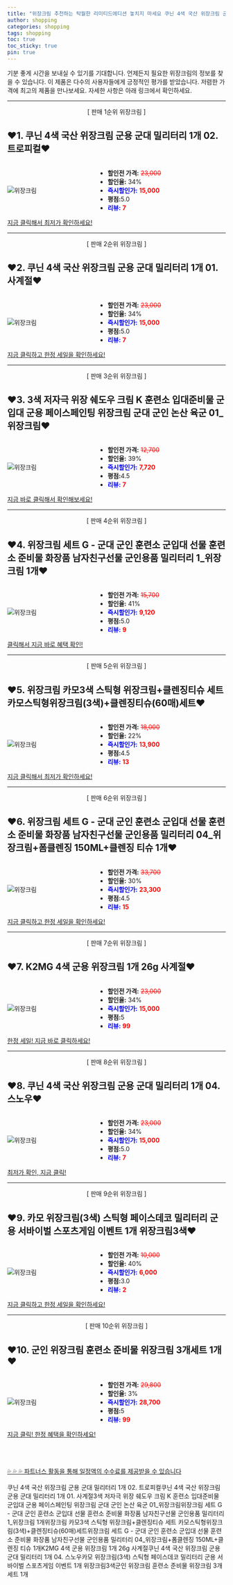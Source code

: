 ```yaml
---
title: "위장크림 추천하는 탁월한 리미티드에디션 놓치지 마세요 쿠닌 4색 국산 위장크림 군용"
author: shopping
categories: shopping
tags: shopping
toc: true
toc_sticky: true
pin: true
---
```

기분 좋게 시간을 보내실 수 있기를 기대합니다. 언제든지 필요한 위장크림의 정보를 찾을 수 있습니다. 이 제품은 다수의 사용자들에게 긍정적인 평가를 받았습니다. 저렴한 가격에 최고의 제품을 만나보세요. 자세한 사항은 아래 링크에서 확인하세요.

---
<p class="toplist" style="margin: 0 auto; display: block; width: fit-content;">[ 판매 1순위 위장크림 ]</p>

<h2><strong>❤️1. 쿠닌 4색 국산 위장크림 군용 군대 밀리터리 1개 02. 트로피컬❤️</strong></h2>

<div style="display: flex; align-items: center;">
    <div style="flex: 0.4;">
        <img src="https://thumbnail6.coupangcdn.com/thumbnails/remote/230x230ex/image/vendor_inventory/b7ed/b195dc95cbbb18c1e09d245eda144fede9b392f9f6d6808504280fbb4646.jpg" alt="위장크림" style="max-width: 100%;">
    </div>
    <div style="flex: 0.6; margin-left: 10px;">
        <ul>
            <li><strong>할인전 가격:</strong> <del style="color: red;">23,000</del></li>
            <li><strong>할인율:</strong> 34%</li>
            <li><span style='color:blue'><strong>즉시할인가:</strong></span> <span style='color:red'><strong>15,000</strong></span></li>
            <li><strong>평점:</strong>5.0</li>
            <li><span style='color:blue'><strong>리뷰:</strong></span> <span style='color:red'><strong>7</strong></span></li>
        </ul>
    </div>
</div>
<div class="center">
    <a href="https://selin100587001.github.io?lptag=AF9450613&subid=githubio&pageKey=7790661970&traceid=V0-153&itemId=21076781305&vendorItemId=90385140275" class="myButton">
        지금 클릭해서 최저가 확인하세요!
    </a>
</div>


---
<p class="toplist" style="margin: 0 auto; display: block; width: fit-content;">[ 판매 2순위 위장크림 ]</p>

<h2><strong>❤️2. 쿠닌 4색 국산 위장크림 군용 군대 밀리터리 1개 01. 사계절❤️</strong></h2>

<div style="display: flex; align-items: center;">
    <div style="flex: 0.4;">
        <img src="https://thumbnail7.coupangcdn.com/thumbnails/remote/230x230ex/image/vendor_inventory/1960/e8bea6dd683e6e84e0ba2e3c69812f0006e511db362e61d797de977979b6.jpg" alt="위장크림" style="max-width: 100%;">
    </div>
    <div style="flex: 0.6; margin-left: 10px;">
        <ul>
            <li><strong>할인전 가격:</strong> <del style="color: red;">23,000</del></li>
            <li><strong>할인율:</strong> 34%</li>
            <li><span style='color:blue'><strong>즉시할인가:</strong></span> <span style='color:red'><strong>15,000</strong></span></li>
            <li><strong>평점:</strong>5.0</li>
            <li><span style='color:blue'><strong>리뷰:</strong></span> <span style='color:red'><strong>7</strong></span></li>
        </ul>
    </div>
</div>
<div class="center">
    <a href="https://selin100587001.github.io?lptag=AF9450613&subid=githubio&pageKey=7790661970&traceid=V0-153&itemId=21076781311&vendorItemId=90385140284" class="myButton">
        지금 클릭하고 한정 세일을 확인하세요!
    </a>
</div>


---
<p class="toplist" style="margin: 0 auto; display: block; width: fit-content;">[ 판매 3순위 위장크림 ]</p>

<h2><strong>❤️3. 3색 저자극 위장 쉐도우 크림 K 훈련소 입대준비물 군입대 군용 페이스페인팅 위장크림 군대 군인 논산 육군 01_위장크림❤️</strong></h2>

<div style="display: flex; align-items: center;">
    <div style="flex: 0.4;">
        <img src="https://thumbnail10.coupangcdn.com/thumbnails/remote/230x230ex/image/vendor_inventory/5b07/dcb5e091031c07876ee731a1a00816bc8a79dbd1b47421ac73b46b2de47e.jpg" alt="위장크림" style="max-width: 100%;">
    </div>
    <div style="flex: 0.6; margin-left: 10px;">
        <ul>
            <li><strong>할인전 가격:</strong> <del style="color: red;">12,700</del></li>
            <li><strong>할인율:</strong> 39%</li>
            <li><span style='color:blue'><strong>즉시할인가:</strong></span> <span style='color:red'><strong>7,720</strong></span></li>
            <li><strong>평점:</strong>4.5</li>
            <li><span style='color:blue'><strong>리뷰:</strong></span> <span style='color:red'><strong>7</strong></span></li>
        </ul>
    </div>
</div>
<div class="center">
    <a href="https://selin100587001.github.io?lptag=AF9450613&subid=githubio&pageKey=7714073825&traceid=V0-153&itemId=20685608655&vendorItemId=87755434811" class="myButton">
        지금 바로 클릭해서 확인해보세요!
    </a>
</div>


---
<p class="toplist" style="margin: 0 auto; display: block; width: fit-content;">[ 판매 4순위 위장크림 ]</p>

<h2><strong>❤️4. 위장크림 세트 G - 군대 군인 훈련소 군입대 선물 훈련소 준비물 화장품 남자친구선물 군인용품 밀리터리 1_위장크림 1개❤️</strong></h2>

<div style="display: flex; align-items: center;">
    <div style="flex: 0.4;">
        <img src="https://thumbnail7.coupangcdn.com/thumbnails/remote/230x230ex/image/vendor_inventory/d71f/014580588492587fbafde994c8ca0636151ca83c6f25923ea5397b523b5b.jpg" alt="위장크림" style="max-width: 100%;">
    </div>
    <div style="flex: 0.6; margin-left: 10px;">
        <ul>
            <li><strong>할인전 가격:</strong> <del style="color: red;">15,700</del></li>
            <li><strong>할인율:</strong> 41%</li>
            <li><span style='color:blue'><strong>즉시할인가:</strong></span> <span style='color:red'><strong>9,120</strong></span></li>
            <li><strong>평점:</strong>5.0</li>
            <li><span style='color:blue'><strong>리뷰:</strong></span> <span style='color:red'><strong>9</strong></span></li>
        </ul>
    </div>
</div>
<div class="center">
    <a href="https://selin100587001.github.io?lptag=AF9450613&subid=githubio&pageKey=7246095777&traceid=V0-153&itemId=18421727961&vendorItemId=85563917059" class="myButton">
        클릭해서 지금 바로 혜택 확인!
    </a>
</div>


---
<p class="toplist" style="margin: 0 auto; display: block; width: fit-content;">[ 판매 5순위 위장크림 ]</p>

<h2><strong>❤️5. 위장크림 카모3색 스틱형 위장크림+클렌징티슈 세트 카모스틱형위장크림(3색)+클렌징티슈(60매)세트❤️</strong></h2>

<div style="display: flex; align-items: center;">
    <div style="flex: 0.4;">
        <img src="https://thumbnail8.coupangcdn.com/thumbnails/remote/230x230ex/image/vendor_inventory/2af9/9f552bb8a5dad79159c4767529958da5e4ea808baa0713613856909a5abf.jpg" alt="위장크림" style="max-width: 100%;">
    </div>
    <div style="flex: 0.6; margin-left: 10px;">
        <ul>
            <li><strong>할인전 가격:</strong> <del style="color: red;">18,000</del></li>
            <li><strong>할인율:</strong> 22%</li>
            <li><span style='color:blue'><strong>즉시할인가:</strong></span> <span style='color:red'><strong>13,900</strong></span></li>
            <li><strong>평점:</strong>4.5</li>
            <li><span style='color:blue'><strong>리뷰:</strong></span> <span style='color:red'><strong>13</strong></span></li>
        </ul>
    </div>
</div>
<div class="center">
    <a href="https://selin100587001.github.io?lptag=AF9450613&subid=githubio&pageKey=7418939578&traceid=V0-153&itemId=19240396518&vendorItemId=83482665106" class="myButton">
        지금 클릭해서 최저가 확인하세요!
    </a>
</div>


---
<p class="toplist" style="margin: 0 auto; display: block; width: fit-content;">[ 판매 6순위 위장크림 ]</p>

<h2><strong>❤️6. 위장크림 세트 G - 군대 군인 훈련소 군입대 선물 훈련소 준비물 화장품 남자친구선물 군인용품 밀리터리 04_위장크림+폼클렌징 150ML+클렌징 티슈 1개❤️</strong></h2>

<div style="display: flex; align-items: center;">
    <div style="flex: 0.4;">
        <img src="https://thumbnail7.coupangcdn.com/thumbnails/remote/230x230ex/image/vendor_inventory/0f64/ee418959741dc612ec40dfb45f2a8baab6e0d4445e8613c0e0a45ec78558.jpg" alt="위장크림" style="max-width: 100%;">
    </div>
    <div style="flex: 0.6; margin-left: 10px;">
        <ul>
            <li><strong>할인전 가격:</strong> <del style="color: red;">33,700</del></li>
            <li><strong>할인율:</strong> 30%</li>
            <li><span style='color:blue'><strong>즉시할인가:</strong></span> <span style='color:red'><strong>23,300</strong></span></li>
            <li><strong>평점:</strong>4.5</li>
            <li><span style='color:blue'><strong>리뷰:</strong></span> <span style='color:red'><strong>15</strong></span></li>
        </ul>
    </div>
</div>
<div class="center">
    <a href="https://selin100587001.github.io?lptag=AF9450613&subid=githubio&pageKey=7455457767&traceid=V0-153&itemId=19419939292&vendorItemId=85563917066" class="myButton">
        지금 클릭하고 한정 세일을 확인하세요!
    </a>
</div>


---
<p class="toplist" style="margin: 0 auto; display: block; width: fit-content;">[ 판매 7순위 위장크림 ]</p>

<h2><strong>❤️7. K2MG 4색 군용 위장크림 1개 26g 사계절❤️</strong></h2>

<div style="display: flex; align-items: center;">
    <div style="flex: 0.4;">
        <img src="https://thumbnail7.coupangcdn.com/thumbnails/remote/230x230ex/image/vendor_inventory/239f/ab3b109cde7a521d44a492ce210c425f8fd4f7c1382605ccb8b356f01aa8.jpg" alt="위장크림" style="max-width: 100%;">
    </div>
    <div style="flex: 0.6; margin-left: 10px;">
        <ul>
            <li><strong>할인전 가격:</strong> <del style="color: red;">23,000</del></li>
            <li><strong>할인율:</strong> 34%</li>
            <li><span style='color:blue'><strong>즉시할인가:</strong></span> <span style='color:red'><strong>15,000</strong></span></li>
            <li><strong>평점:</strong>5</li>
            <li><span style='color:blue'><strong>리뷰:</strong></span> <span style='color:red'><strong>99</strong></span></li>
        </ul>
    </div>
</div>
<div class="center">
    <a href="https://selin100587001.github.io?lptag=AF9450613&subid=githubio&pageKey=8219608686&traceid=V0-153&itemId=23621003487&vendorItemId=90646616676" class="myButton">
        한정 세일! 지금 바로 클릭하세요!
    </a>
</div>


---
<p class="toplist" style="margin: 0 auto; display: block; width: fit-content;">[ 판매 8순위 위장크림 ]</p>

<h2><strong>❤️8. 쿠닌 4색 국산 위장크림 군용 군대 밀리터리 1개 04. 스노우❤️</strong></h2>

<div style="display: flex; align-items: center;">
    <div style="flex: 0.4;">
        <img src="https://thumbnail9.coupangcdn.com/thumbnails/remote/230x230ex/image/vendor_inventory/f6d0/a99196877cac828ede5a44f6911cb3d7bf765af3e0abb4b337e98962772a.jpg" alt="위장크림" style="max-width: 100%;">
    </div>
    <div style="flex: 0.6; margin-left: 10px;">
        <ul>
            <li><strong>할인전 가격:</strong> <del style="color: red;">23,000</del></li>
            <li><strong>할인율:</strong> 34%</li>
            <li><span style='color:blue'><strong>즉시할인가:</strong></span> <span style='color:red'><strong>15,000</strong></span></li>
            <li><strong>평점:</strong>5.0</li>
            <li><span style='color:blue'><strong>리뷰:</strong></span> <span style='color:red'><strong>7</strong></span></li>
        </ul>
    </div>
</div>
<div class="center">
    <a href="https://selin100587001.github.io?lptag=AF9450613&subid=githubio&pageKey=7790661970&traceid=V0-153&itemId=21076781301&vendorItemId=90385140232" class="myButton">
        최저가 확인, 지금 클릭!
    </a>
</div>


---
<p class="toplist" style="margin: 0 auto; display: block; width: fit-content;">[ 판매 9순위 위장크림 ]</p>

<h2><strong>❤️9. 카모 위장크림(3색) 스틱형 페이스데코 밀리터리 군용 서바이벌 스포츠게임 이벤트 1개 위장크림3색❤️</strong></h2>

<div style="display: flex; align-items: center;">
    <div style="flex: 0.4;">
        <img src="https://thumbnail7.coupangcdn.com/thumbnails/remote/230x230ex/image/vendor_inventory/7b2f/a343b683be8c2d777fa443a29924f1a148196510c242a3d592be19c89cc0.jpg" alt="위장크림" style="max-width: 100%;">
    </div>
    <div style="flex: 0.6; margin-left: 10px;">
        <ul>
            <li><strong>할인전 가격:</strong> <del style="color: red;">10,000</del></li>
            <li><strong>할인율:</strong> 40%</li>
            <li><span style='color:blue'><strong>즉시할인가:</strong></span> <span style='color:red'><strong>6,000</strong></span></li>
            <li><strong>평점:</strong>3.0</li>
            <li><span style='color:blue'><strong>리뷰:</strong></span> <span style='color:red'><strong>2</strong></span></li>
        </ul>
    </div>
</div>
<div class="center">
    <a href="https://selin100587001.github.io?lptag=AF9450613&subid=githubio&pageKey=8128700166&traceid=V0-153&itemId=23081037495&vendorItemId=90114569589" class="myButton">
        지금 클릭하고 한정 세일을 확인하세요!
    </a>
</div>


---
<p class="toplist" style="margin: 0 auto; display: block; width: fit-content;">[ 판매 10순위 위장크림 ]</p>

<h2><strong>❤️10. 군인 위장크림 훈련소 준비물 위장크림 3개세트 1개❤️</strong></h2>

<div style="display: flex; align-items: center;">
    <div style="flex: 0.4;">
        <img src="https://thumbnail7.coupangcdn.com/thumbnails/remote/230x230ex/image/vendor_inventory/bfce/7ab7171b6f3eb2c146de1f9cf039394ebe142bc5bb49c58d454bf2cddecc.png" alt="위장크림" style="max-width: 100%;">
    </div>
    <div style="flex: 0.6; margin-left: 10px;">
        <ul>
            <li><strong>할인전 가격:</strong> <del style="color: red;">29,800</del></li>
            <li><strong>할인율:</strong> 3%</li>
            <li><span style='color:blue'><strong>즉시할인가:</strong></span> <span style='color:red'><strong>28,700</strong></span></li>
            <li><strong>평점:</strong>5</li>
            <li><span style='color:blue'><strong>리뷰:</strong></span> <span style='color:red'><strong>99</strong></span></li>
        </ul>
    </div>
</div>
<div class="center">
    <a href="https://selin100587001.github.io?lptag=AF9450613&subid=githubio&pageKey=8239574170&traceid=V0-153&itemId=23713985325&vendorItemId=90738865005" class="myButton">
        지금 클릭! 한정 혜택을 확인하세요!
    </a>
</div>

<br><br><br>[💦 💦 💦 파트너스 활동을 통해 일정액의 수수료를 제공받을 수 있습니다](https://link.coupang.com/a/bcpT2c)<br><br>쿠닌 4색 국산 위장크림 군용 군대 밀리터리 1개 02. 트로피컬쿠닌 4색 국산 위장크림 군용 군대 밀리터리 1개 01. 사계절3색 저자극 위장 쉐도우 크림 K 훈련소 입대준비물 군입대 군용 페이스페인팅 위장크림 군대 군인 논산 육군 01_위장크림위장크림 세트 G - 군대 군인 훈련소 군입대 선물 훈련소 준비물 화장품 남자친구선물 군인용품 밀리터리 1_위장크림 1개위장크림 카모3색 스틱형 위장크림+클렌징티슈 세트 카모스틱형위장크림(3색)+클렌징티슈(60매)세트위장크림 세트 G - 군대 군인 훈련소 군입대 선물 훈련소 준비물 화장품 남자친구선물 군인용품 밀리터리 04_위장크림+폼클렌징 150ML+클렌징 티슈 1개K2MG 4색 군용 위장크림 1개 26g 사계절쿠닌 4색 국산 위장크림 군용 군대 밀리터리 1개 04. 스노우카모 위장크림(3색) 스틱형 페이스데코 밀리터리 군용 서바이벌 스포츠게임 이벤트 1개 위장크림3색군인 위장크림 훈련소 준비물 위장크림 3개세트 1개